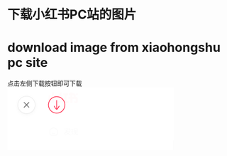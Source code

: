 # 下载小红书PC站的图片
# download image from xiaohongshu pc site

点击左侧下载按钮即可下载
![点击下载按钮即可触发下载](https://github.com/william-sv/download-xiaohongshu-image/blob/main/Snipaste_2023-11-20_17-06-42.png)
